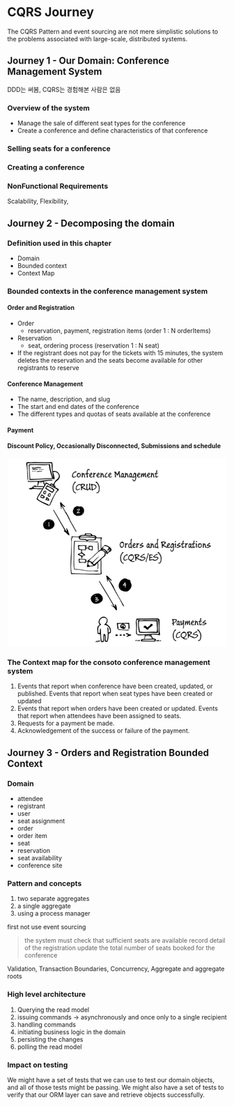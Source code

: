 # CQRS Journey

The CQRS Pattern and event sourcing are not mere simplistic solutions to the problems associated with large-scale,
distributed systems.

## Journey 1 - Our Domain: Conference Management System

DDD는 써봄, CQRS는 경험해본 사람은 없음

### Overview of the system
- Manage the sale of different seat types for the conference
- Create a conference and define characteristics of that conference

### Selling seats for a conference
### Creating a conference

### NonFunctional Requirements

Scalability,
Flexibility,

## Journey 2 - Decomposing the domain

### Definition used in this chapter

- Domain
- Bounded context
- Context Map

### Bounded contexts in the conference management system
#### Order and Registration
- Order
  - reservation, payment, registration items (order 1 : N orderItems)
- Reservation
  - seat, ordering process (reservation 1 : N seat)
- If the registrant does not pay for the tickets with 15 minutes, 
the system deletes the reservation and the seats become available for other registrants to reserve 

#### Conference Management
- The name, description, and slug
- The start and end dates of the conference
- The different types and quotas of seats available at the conference

#### Payment

#### Discount Policy, Occasionally Disconnected, Submissions and schedule

![img.png](../image/contextmap.png)

### The Context map for the consoto conference management system
1. Events that report when conference have been created, updated, or published. Events that report when seat types have been created or updated
2. Events that report when orders have been created or updated. Events that report when attendees have been assigned to seats.
3. Requests for a payment be made.
4. Acknowledgement of the success or failure of the payment.


## Journey 3 - Orders and Registration Bounded Context

### Domain
- attendee
- registrant
- user
- seat assignment
- order
- order item
- seat
- reservation
- seat availability
- conference site

### Pattern and concepts

1. two separate aggregates
2. a single aggregate
3. using a process manager

first not use event sourcing

> the system must
> check that sufficient seats are available
> record detail of the registration
> update the total number of seats booked for the conference

Validation, Transaction Boundaries, Concurrency, Aggregate and aggregate roots 

### High level architecture
1. Querying the read model
2. issuing commands -> asynchronously and once only to a single recipient
3. handling commands
4. initiating business logic in the domain
5. persisting the changes
6. polling the read model

### Impact on testing

We might have a set of tests that we can use to test our domain objects, and all of those tests might be passing.
We might also have a set of tests to verify that our ORM layer can save and retrieve objects successfully.


